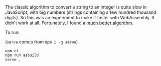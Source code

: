 The classic algorithm to convert a string to an integer is quite slow in JavaScript, with big numbers (strings containing a few hundred thousand digits). So this was an experiment to make it faster with WebAssembly. It didn't work at all. Fortunately, I found a [much better algorithm](https://zwyx.dev/til/2023/12/31/Fast%20string-to-integer%20conversion).

To run:

(`serve` comes from `npm i -g serve`)

```
npm ci
npm run asbuild
serve .
```

